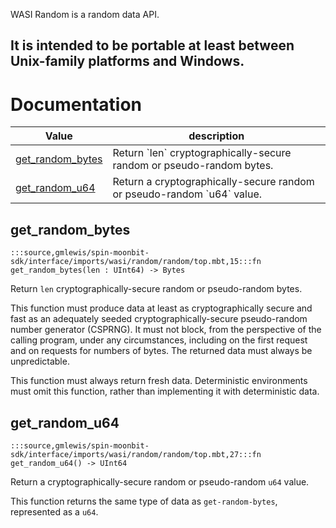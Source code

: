 WASI Random is a random data API.

It is intended to be portable at least between Unix-family platforms and
Windows.
---
# Documentation
|Value|description|
|---|---|
|[get\_random\_bytes](#get_random_bytes)| Return \`len\` cryptographically-secure random or pseudo-random bytes.|
|[get\_random\_u64](#get_random_u64)| Return a cryptographically-secure random or pseudo-random \`u64\` value.|

## get\_random\_bytes

```moonbit
:::source,gmlewis/spin-moonbit-sdk/interface/imports/wasi/random/random/top.mbt,15:::fn get_random_bytes(len : UInt64) -> Bytes
```
 Return `len` cryptographically-secure random or pseudo-random bytes.

 This function must produce data at least as cryptographically secure and
fast as an adequately seeded cryptographically-secure pseudo-random
number generator (CSPRNG). It must not block, from the perspective of
the calling program, under any circumstances, including on the first
request and on requests for numbers of bytes. The returned data must
always be unpredictable.

 This function must always return fresh data. Deterministic environments
must omit this function, rather than implementing it with deterministic
data.

## get\_random\_u64

```moonbit
:::source,gmlewis/spin-moonbit-sdk/interface/imports/wasi/random/random/top.mbt,27:::fn get_random_u64() -> UInt64
```
 Return a cryptographically-secure random or pseudo-random `u64` value.

 This function returns the same type of data as `get-random-bytes`,
represented as a `u64`.
